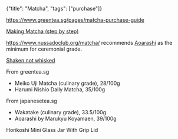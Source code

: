 {"title": "Matcha", "tags": ["purchase"]}

https://www.greentea.sg/pages/matcha-purchase-guide

[Making Matcha (step by step)](https://www.youtube.com/watch?v=nmzj4FBH_Qg)

https://www.nussadoclub.org/matcha/ recommends [Aoarashi](https://japanesetea.sg/prd/aoarashi-matcha-by-marukyu-koyamaen/) as the minimum for ceremonial grade.

[Shaken not whisked](https://www.youtube.com/watch?v=EYwZtAMi6HY)

From greentea.sg
* Meiko Uji Matcha (culinary grade), 28/100g
* Harumi Nishio Daily Matcha, 35/100g

From japanesetea.sg
* Wakatake (culinary grade), 33.5/100g
* Aoarashi by Marukyu Koyamaen, 39/100g

Horikoshi Mini Glass Jar With Grip Lid
